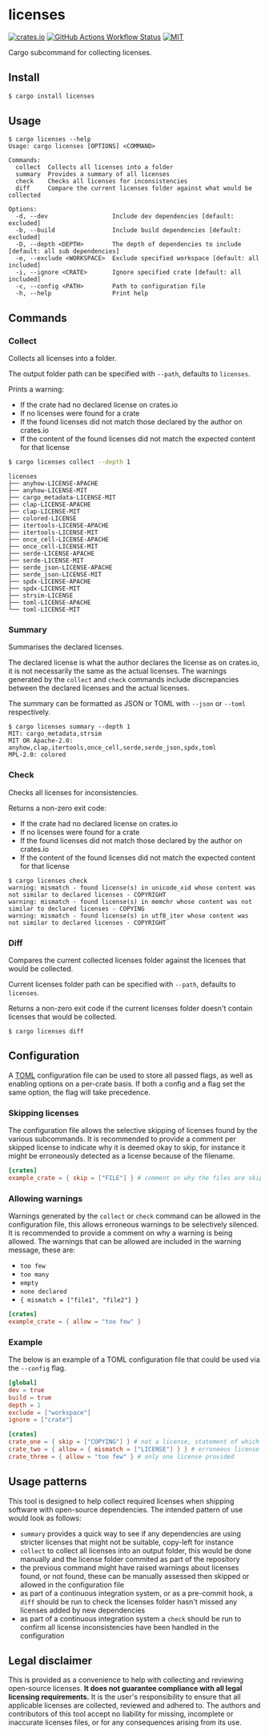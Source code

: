 # licenses

[![crates.io](https://img.shields.io/crates/v/licenses)](https://crates.io/crates/licenses)
[![GitHub Actions Workflow Status](https://img.shields.io/github/actions/workflow/status/lhalf/licenses/on_commit.yml)](https://github.com/lhalf/licenses/actions/workflows/on_commit.yml)
[![MIT](https://img.shields.io/badge/license-MIT-blue)](./LICENSE)

Cargo subcommand for collecting licenses.

## Install

```bash
$ cargo install licenses
```

## Usage

```
$ cargo licenses --help
Usage: cargo licenses [OPTIONS] <COMMAND>

Commands:
  collect  Collects all licenses into a folder
  summary  Provides a summary of all licenses
  check    Checks all licenses for inconsistencies
  diff     Compare the current licenses folder against what would be collected

Options:
  -d, --dev                  Include dev dependencies [default: excluded]
  -b, --build                Include build dependencies [default: excluded]
  -D, --depth <DEPTH>        The depth of dependencies to include [default: all sub dependencies]
  -e, --exclude <WORKSPACE>  Exclude specified workspace [default: all included]
  -i, --ignore <CRATE>       Ignore specified crate [default: all included]
  -c, --config <PATH>        Path to configuration file
  -h, --help                 Print help
```

## Commands

### Collect

Collects all licenses into a folder. 

The output folder path can be specified with `--path`, defaults to `licenses`. 

Prints a warning:
- If the crate had no declared license on crates.io
- If no licenses were found for a crate
- If the found licenses did not match those declared by the author on crates.io
- If the content of the found licenses did not match the expected content for that license

```bash
$ cargo licenses collect --depth 1
```

```
licenses
├── anyhow-LICENSE-APACHE
├── anyhow-LICENSE-MIT
├── cargo_metadata-LICENSE-MIT
├── clap-LICENSE-APACHE
├── clap-LICENSE-MIT
├── colored-LICENSE
├── itertools-LICENSE-APACHE
├── itertools-LICENSE-MIT
├── once_cell-LICENSE-APACHE
├── once_cell-LICENSE-MIT
├── serde-LICENSE-APACHE
├── serde-LICENSE-MIT
├── serde_json-LICENSE-APACHE
├── serde_json-LICENSE-MIT
├── spdx-LICENSE-APACHE
├── spdx-LICENSE-MIT
├── strsim-LICENSE
├── toml-LICENSE-APACHE
└── toml-LICENSE-MIT
```

### Summary

Summarises the declared licenses. 

The declared license is what the author declares the license as on crates.io, it is not necessarily the same
as the actual licenses. The warnings generated by the `collect` and `check` commands include discrepancies between the
declared licenses and the actual licenses.

The summary can be formatted as JSON or TOML with `--json` or `--toml` respectively.

```
$ cargo licenses summary --depth 1
MIT: cargo_metadata,strsim
MIT OR Apache-2.0: anyhow,clap,itertools,once_cell,serde,serde_json,spdx,toml
MPL-2.0: colored
```

### Check

Checks all licenses for inconsistencies.

Returns a non-zero exit code:
- If the crate had no declared license on crates.io
- If no licenses were found for a crate
- If the found licenses did not match those declared by the author on crates.io
- If the content of the found licenses did not match the expected content for that license

```
$ cargo licenses check
warning: mismatch - found license(s) in unicode_xid whose content was not similar to declared licenses - COPYRIGHT
warning: mismatch - found license(s) in memchr whose content was not similar to declared licenses - COPYING
warning: mismatch - found license(s) in utf8_iter whose content was not similar to declared licenses - COPYRIGHT
```

### Diff

Compares the current collected licenses folder against the licenses that would be collected. 

Current licenses folder path can be specified with `--path`, defaults to `licenses`.

Returns a non-zero exit code if the current licenses folder doesn't contain licenses that would be collected.

```
$ cargo licenses diff
```

## Configuration

A [TOML](https://toml.io/en/) configuration file can be used to store all passed flags, as well as enabling options
on a per-crate basis. If both a config and a flag set the same option, the flag will take precedence.

### Skipping licenses

The configuration file allows the selective skipping of licenses found by the various subcommands.
It is recommended to provide a comment per skipped license to indicate why it is deemed okay to skip, for instance it might be
erroneously detected as a license because of the filename.

```toml
[crates]
example_crate = { skip = ["FILE"] } # comment on why the files are skipped
```

### Allowing warnings

Warnings generated by the `collect` or `check` command can be allowed in the configuration file, this allows erroneous 
warnings to be selectively silenced. It is recommended to provide a comment on why a warning is being allowed. The warnings
that can be allowed are included in the warning message, these are:
- `too few`
- `too many`
- `empty`
- `none declared`
- `{ mismatch = ["file1", "file2"] }`

```toml
[crates]
example_crate = { allow = "too few" }
```

### Example

The below is an example of a TOML configuration file that could be used via the `--config` flag.

```toml
[global]
dev = true
build = true
depth = 1
exclude = ["workspace"]
ignore = ["crate"]

[crates]
crate_one = { skip = ["COPYING"] } # not a license, statement of which licenses the crate falls under
crate_two = { allow = { mismatch = ["LICENSE"] } } # erroneous license content mismatch
crate_three = { allow = "too few" } # only one license provided
```

## Usage patterns

This tool is designed to help collect required licenses when shipping software with open-source dependencies. The intended pattern of use would look as follows:

- `summary` provides a quick way to see if any dependencies are using stricter licenses that might not be suitable, copy-left for instance
- `collect` to collect all licenses into an output folder, this would be done manually and the license folder commited as part of the repository
- the previous command might have raised warnings about licenses found, or not found, these can be manually assessed then skipped or allowed in the configuration file
- as part of a continuous integration system, or as a pre-commit hook, a `diff` should be run to check the licenses folder hasn't missed any licenses added by new dependencies
- as part of a continuous integration system a `check` should be run to confirm all license inconsistencies have been handled in the configuration

## Legal disclaimer

This is provided as a convenience to help with collecting and reviewing open-source licenses. **It does not guarantee compliance with all legal licensing requirements.** It is
the user's responsibility to ensure that all applicable licenses are collected, reviewed and adhered to. The authors and contributors of this tool accept no liability for missing,
incomplete or inaccurate licenses files, or for any consequences arising from its use.
